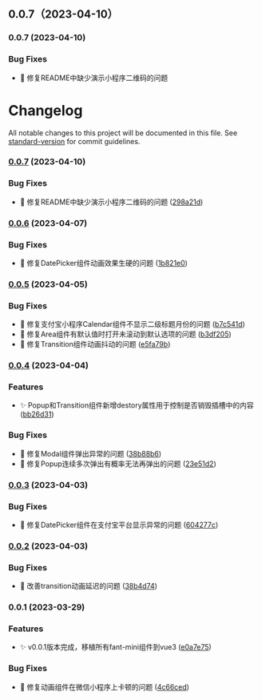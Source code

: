 ## 0.0.7（2023-04-10）
### 0.0.7 (2023-04-10)


### Bug Fixes

* 🐛 修复README中缺少演示小程序二维码的问题
# Changelog

All notable changes to this project will be documented in this file. See [standard-version](https://github.com/conventional-changelog/standard-version) for commit guidelines.

### [0.0.7](https://gitlab.hd123.com/vue/fant-mini-plus/compare/v0.0.6...v0.0.7) (2023-04-10)


### Bug Fixes

* 🐛 修复README中缺少演示小程序二维码的问题 ([298a21d](https://gitlab.hd123.com/vue/fant-mini-plus/commit/298a21d647bc82d705d4458aa4694ecff35f3f56))

### [0.0.6](https://gitlab.hd123.com/vue/fant-mini-plus/compare/v0.0.5...v0.0.6) (2023-04-07)


### Bug Fixes

* 🐛 修复DatePicker组件动画效果生硬的问题 ([1b821e0](https://gitlab.hd123.com/vue/fant-mini-plus/commit/1b821e04e56025e9cee82859e8278dfabfc90d23))

### [0.0.5](https://gitlab.hd123.com/vue/fant-mini-plus/compare/v0.0.4...v0.0.5) (2023-04-05)


### Bug Fixes

* 🐛 修复支付宝小程序Calendar组件不显示二级标题月份的问题 ([b7c541d](https://gitlab.hd123.com/vue/fant-mini-plus/commit/b7c541d4b6fbbe10c746f7a56dbc36c5eb1e0831))
* 🐛 修复Area组件有默认值时打开未滚动到默认选项的问题 ([b3df205](https://gitlab.hd123.com/vue/fant-mini-plus/commit/b3df20514b7ef22ef7cb46907229dc9d981a374f))
* 🐛 修复Transition组件动画抖动的问题 ([e5fa79b](https://gitlab.hd123.com/vue/fant-mini-plus/commit/e5fa79b8ee599cc14392abb89cbf988e07104e92))

### [0.0.4](https://gitlab.hd123.com/vue/fant-mini-plus/compare/v0.0.3...v0.0.4) (2023-04-04)


### Features

* ✨ Popup和Transition组件新增destory属性用于控制是否销毁插槽中的内容 ([bb26d31](https://gitlab.hd123.com/vue/fant-mini-plus/commit/bb26d318af7af1cffe6d3d9eca9018c1c1ce8f40))


### Bug Fixes

* 🐛 修复Modal组件弹出异常的问题 ([38b88b6](https://gitlab.hd123.com/vue/fant-mini-plus/commit/38b88b6f5fc8e596411ab43df59a1f41db430528))
* 🐛 修复Popup连续多次弹出有概率无法再弹出的问题 ([23e51d2](https://gitlab.hd123.com/vue/fant-mini-plus/commit/23e51d2e04bf6931bd8c3cd5b4dcf7dce15f3850))

### [0.0.3](https://gitlab.hd123.com/vue/fant-mini-plus/compare/v0.0.2...v0.0.3) (2023-04-03)


### Bug Fixes

* 🐛 修复DatePicker组件在支付宝平台显示异常的问题 ([604277c](https://gitlab.hd123.com/vue/fant-mini-plus/commit/604277c16a284b05829353a93a6a213f42269dc4))

### [0.0.2](https://gitlab.hd123.com/vue/fant-mini-plus/compare/v0.0.1...v0.0.2) (2023-04-03)


### Bug Fixes

* 🐛 改善transition动画延迟的问题 ([38b4d74](https://gitlab.hd123.com/vue/fant-mini-plus/commit/38b4d74bf27166d81f799661b058762caf6c145c))

### 0.0.1 (2023-03-29)


### Features

* ✨ v0.0.1版本完成，移植所有fant-mini组件到vue3 ([e0a7e75](https://gitlab.hd123.com/vue/fant-mini-plus/commit/e0a7e75ffbcc89928be1868d1130cf0a74727882))


### Bug Fixes

* 🐛 修复动画组件在微信小程序上卡顿的问题 ([4c66ced](https://gitlab.hd123.com/vue/fant-mini-plus/commit/4c66cedcb67515a1c1301bba65a9c7e653885df7))

